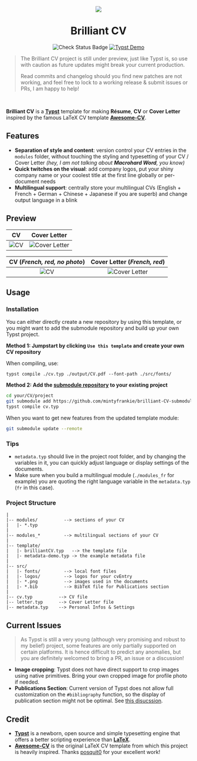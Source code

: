 <h1 align="center">
  <img src='https://github.com/mintyfrankie/mintyfrankie/assets/77310871/64861d2d-971c-47cd-a5e8-5ad8659f2c2b'>
  <br><br>
  Brilliant CV
</h1>

<p align="center">
  <img alt="Check Status Badge" src="https://github.com/mintyfrankie/awesomeCV-Typst/actions/workflows/compile.yml/badge.svg"/>
  <a href="https://typst.app/project/rU2AU43JyRIuhbTN-Rdq66/">
    <img alt="Typst Demo" src="https://img.shields.io/badge/typst.app-demo-blue"/>
  </a>
</p>

> The Brilliant CV project is still under preview, just like Typst is, so use with caution as future updates might break your current production.
>
> Read commits and changelog should you find new patches are not working, and feel free to lock to a working release & submit issues or PRs, I am happy to help!

<br>

**Brilliant CV** is a [**Typst**](https://github.com/typst/typst) template for making **Résume**, **CV** or **Cover Letter** inspired by the famous LaTeX CV template [**Awesome-CV**](https://github.com/posquit0/Awesome-CV).

## Features

- **Separation of style and content**: version control your CV entries in the `modules` folder, without touching the styling and typesetting of your CV / Cover Letter _(hey, I am not talking about **Macrohard Word**, you know)_
- **Quick twitches on the visual**: add company logos, put your shiny company name or your coolest title at the first line globally or per-document needs
- **Multilingual support**: centrally store your multilingual CVs (English + French + German + Chinese + Japanese if you are superb) and change output language in a blink

## Preview

|                                                    CV                                                    |                                                     Cover Letter                                                      |
| :------------------------------------------------------------------------------------------------------: | :-------------------------------------------------------------------------------------------------------------------: |
| ![CV](https://github.com/mintyfrankie/mintyfrankie/assets/77310871/94f5fb5c-03d0-4912-b6d6-11ee7d27a9a3) | ![Cover Letter](https://github.com/mintyfrankie/awesomeCV-Typst/assets/77310871/b4e74cdd-6b8d-4414-b52f-13cd6ba94315) |

|                                        CV (_French, red, no photo_)                                         |                                             Cover Letter (_French, red_)                                              |
| :---------------------------------------------------------------------------------------------------------: | :-------------------------------------------------------------------------------------------------------------------: |
| ![CV](https://github.com/mintyfrankie/awesomeCV-Typst/assets/77310871/fed7b66c-728e-4213-aa58-aa26db3b1362) | ![Cover Letter](https://github.com/mintyfrankie/awesomeCV-Typst/assets/77310871/65ca65b0-c0e1-4fe8-b797-8a5e0bea4b1c) |

## Usage

### Installation

You can either directly create a new repository by using this template, or you might want to add the submodule repository and build up your own Typst project.

**Method 1: Jumpstart by clicking `Use this template` and create your own CV repository**

When compiling, use:

```
typst compile ./cv.typ ./output/CV.pdf --font-path ./src/fonts/
```

**Method 2: Add the [submodule repository](https://github.com/mintyfrankie/awesomeCV-Typst-Submodule) to your existing project**

```bash
cd your/CV/project
git submodule add https://github.com/mintyfrankie/brilliant-CV-submodule template
typst compile cv.typ
```

When you want to get new features from the updated template module:

```bash
git submodule update --remote
```

### Tips

- `metadata.typ` should live in the project root folder, and by changing the variables in it, you can quickly adjust language or display settings of the documents.
- Make sure when you build a multilingual module (`./modules_fr` for example) you are quoting the right language variable in the `metadata.typ` (`fr` in this case).

### Project Structure

```
|
|-- modules/          --> sections of your CV
|   |- *.typ
|
|-- modules_*         --> multilingual sections of your CV
|
|-- template/
|   |- brilliantCV.typ   --> the template file
|   |- metadata-demo.typ -> the example metadata file
|
|-- src/
|   |- fonts/         --> local font files
|   |- logos/         --> logos for your cvEntry
|   |- *.png          --> images used in the documents
|   |- *.bib          --> BibTeX file for Publications section
|
|-- cv.typ          --> CV file
|-- letter.typ      --> Cover Letter file
|-- metadata.typ    --> Personal Infos & Settings
```

## Current Issues

> As Typst is still a very young (although very promising and robust to my belief) project, some features are only partially supported on certain platforms. It is hence difficult to predict any anomalies, but you are definitely welcomed to bring a PR, an issue or a discussion!

- **Image cropping**: Typst does not have direct support to crop images using native primitives. Bring your own cropped image for profile photo if needed.
- **Publications Section**: Current version of Typst does not allow full customization on the `#bibliography` function, so the display of publication section might not be optimal. See [this disucssion](https://github.com/mintyfrankie/awesomeCV-Typst/discussions/3).

## Credit

- [**Typst**](https://github.com/typst/typst) is a newborn, open source and simple typesetting engine that offers a better scripting experience than [**LaTeX**](https://www.latex-project.org/).
- [**Awesome-CV**](https://github.com/posquit0/Awesome-CV) is the original LaTeX CV template from which this project is heavily inspired. Thanks [posquit0](https://github.com/posquit0) for your excellent work!
